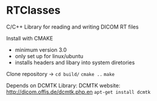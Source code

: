 # RTClasses

C/C++ Library for reading and writing DICOM RT files

Install with CMAKE 
 - minimum version 3.0
 - only set up for linux/ubuntu
 - installs headers and libary into system diretories

Clone repository ->
`cd build/`
`cmake ..`
`make`

Depends on DCMTK Library:
DCMTK website: http://dicom.offis.de/dcmtk.php.en
`apt-get install dcmtk`
